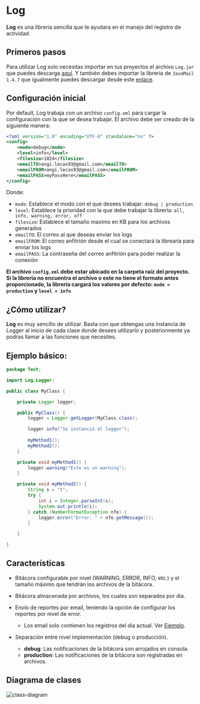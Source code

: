 # Log
**Log** es una libreria sencilla que te ayudara en el manejo del registro de actividad.

## Primeros pasos

Para utilizar Log solo necesitas importar en tus proyectos el archivo `Log.jar` que puedes descarga [aquí](https://drive.google.com/open?id=1tOjR6zdexpncdnSsdTiNvBCfdj13L7Bt). Y también debes importar la librería de `JavaMail 1.4.7` que igualmente puedes descargar desde este [enlace](https://mvnrepository.com/artifact/javax.mail/mail/1.4.7).

## Configuración inicial

Por default, Log trabaja con un archivo `config.xml` para cargar la configuración con la que se desea trabajar.
El archivo debe ser creado de la siguiente manera:
```xml
<?xml version="1.0" encoding="UTF-8" standalone="no" ?>
<config>
	<mode>debug</mode>
	<level>info</level>
	<filesize>1024</filesize>	
	<emailTO>angi.lecas93@gmail.com</emailTO>
	<emailFROM>angi.lecas93@gmail.com</emailFROM>
	<emailPASS>myPassHere</emailPASS>
</config>
```
Donde:
* `mode`: Establece el modo con el que desees trabajar: `debug | production`
* `level`: Establece la prioridad con la que debe trabajar la librería: `all, info, warning, error, off`
* `filesize`: Establece el tamaño maximo en KB para los archivos generados
* `emailTO`: El correo al que deseas enviar los logs
* `emailFROM`: El correo anfitrión desde el cual se conectará la librearía para enviar los logs
* `emailPASS`: La contraseña del correo anfitrión para poder realizar la conexión

**El archivo `config.xml` debe estar ubicado en la carpeta raíz del proyecto.**
**Si la libreria no encuentra el archivo o este no tiene el formato antes proporcionado, la librería cargará los valores por defecto: `mode = production` y `level = info`**

## ¿Cómo utilizar?

**Log** es muy sencillo de utilizar. Basta con que obtengas una instancia de Logger al inicio de cada clase donde desees utilizarlo y  posteriormente ya podras llamar a las funciones que necesites.

## Ejemplo básico:
```Java
package Test;

import Log.Logger;

public class MyClass {

	private Logger logger;

	public MyClass() {
		logger = Logger.getLogger(MyClass.class);

		logger.info("Se instanció el logger");
		
		myMethod1();
		myMethod2();
	}

	private void myMethod1() {
		logger.warning("Este es un warning");
	}

	private void myMethod2() {
		String s = "t";
		try {
			int i = Integer.parseInt(s);
			System.out.println(i);
		} catch (NumberFormatException nfe) {
			logger.error("Error: " + nfe.getMessage());
		}

	}

}
```

## Características

* Bitácora configurable por nivel (WARNING, ERROR, INFO, etc.) y el 
tamaño máximo que tendrán los archivos de la bitácora.

* Bitácora almacenada por archivos, los cuales son separados por 
día.

* Envío de reportes por email, teniendo la opción de configurar los reportes por nivel de error.
	* Los email solo contienen los registros del dia actual. Ver [Ejemplo](https://github.com/lecas93/Log/blob/master/src/Test/Main.java).

* Separación entre nivel implementación (debug o producción).
	* **debug**: Las notificaciones de la bitácora son arrojados en consola.
	* **production**:  Las notificaciones de la bitácora son registradas en archivos.

<!--
### Clase x
* Descripción:
* Dependencias: Dependencias con otras clases: <<Listar las asociaciones, nombre y descripción
* Atributos: Enumerarlas y adicionar el nombre, tipo, visibilidad, valor por omisión y descripción.
* Funciones: Enumerarlas y adicionar el nombre, listado de argumentos con su tipo, valor de retorno, visibilidad, si es función pública mencionar el servicio que esta implementando (componente e interface de salida) y descripción.
-->
	
## Diagrama de clases

![class-diagram](https://i.imgur.com/2OxSEQb.png)
